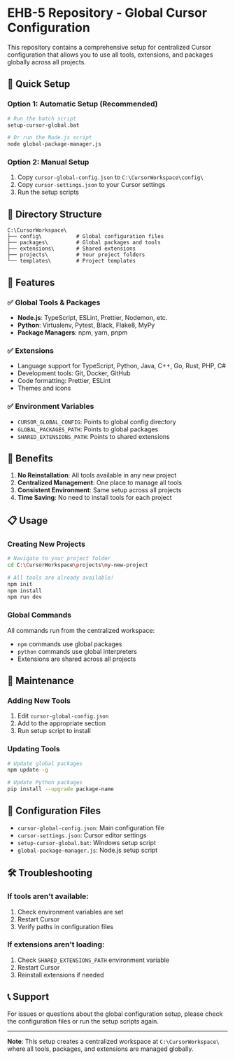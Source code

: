 # EHB-5 Repository - Global Cursor Configuration

This repository contains a comprehensive setup for centralized Cursor configuration that allows you to use all tools, extensions, and packages globally across all projects.

## 🚀 Quick Setup

### Option 1: Automatic Setup (Recommended)
```bash
# Run the batch script
setup-cursor-global.bat

# Or run the Node.js script
node global-package-manager.js
```

### Option 2: Manual Setup
1. Copy `cursor-global-config.json` to `C:\CursorWorkspace\config\`
2. Copy `cursor-settings.json` to your Cursor settings
3. Run the setup scripts

## 📁 Directory Structure

```
C:\CursorWorkspace\
├── config\           # Global configuration files
├── packages\         # Global packages and tools
├── extensions\       # Shared extensions
├── projects\         # Your project folders
└── templates\        # Project templates
```

## 🔧 Features

### ✅ Global Tools & Packages
- **Node.js**: TypeScript, ESLint, Prettier, Nodemon, etc.
- **Python**: Virtualenv, Pytest, Black, Flake8, MyPy
- **Package Managers**: npm, yarn, pnpm

### ✅ Extensions
- Language support for TypeScript, Python, Java, C++, Go, Rust, PHP, C#
- Development tools: Git, Docker, GitHub
- Code formatting: Prettier, ESLint
- Themes and icons

### ✅ Environment Variables
- `CURSOR_GLOBAL_CONFIG`: Points to global config directory
- `GLOBAL_PACKAGES_PATH`: Points to global packages
- `SHARED_EXTENSIONS_PATH`: Points to shared extensions

## 🎯 Benefits

1. **No Reinstallation**: All tools available in any new project
2. **Centralized Management**: One place to manage all tools
3. **Consistent Environment**: Same setup across all projects
4. **Time Saving**: No need to install tools for each project

## 📋 Usage

### Creating New Projects
```bash
# Navigate to your project folder
cd C:\CursorWorkspace\projects\my-new-project

# All tools are already available!
npm init
npm install
npm run dev
```

### Global Commands
All commands run from the centralized workspace:
- `npm` commands use global packages
- `python` commands use global interpreters
- Extensions are shared across all projects

## 🔄 Maintenance

### Adding New Tools
1. Edit `cursor-global-config.json`
2. Add to the appropriate section
3. Run setup script to install

### Updating Tools
```bash
# Update global packages
npm update -g

# Update Python packages
pip install --upgrade package-name
```

## 📝 Configuration Files

- `cursor-global-config.json`: Main configuration file
- `cursor-settings.json`: Cursor editor settings
- `setup-cursor-global.bat`: Windows setup script
- `global-package-manager.js`: Node.js setup script

## 🛠️ Troubleshooting

### If tools aren't available:
1. Check environment variables are set
2. Restart Cursor
3. Verify paths in configuration files

### If extensions aren't loading:
1. Check `SHARED_EXTENSIONS_PATH` environment variable
2. Restart Cursor
3. Reinstall extensions if needed

## 📞 Support

For issues or questions about the global configuration setup, please check the configuration files or run the setup scripts again.

---

**Note**: This setup creates a centralized workspace at `C:\CursorWorkspace\` where all tools, packages, and extensions are managed globally. 